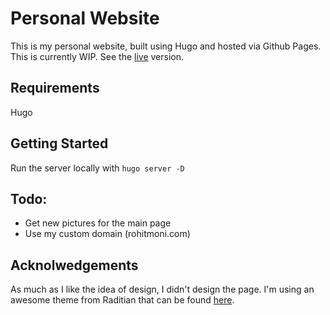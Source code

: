# Personal Website

This is my personal website, built using Hugo and hosted via Github Pages.
This is currently WIP.
See the [live](https://RohitMoni.github.io/PersonalWebsite) version.

## Requirements

Hugo

## Getting Started

Run the server locally with `hugo server -D`

## Todo:
- Get new pictures for the main page
- Use my custom domain (rohitmoni.com)

## Acknolwedgements

As much as I like the idea of design, I didn't design the page. I'm using an awesome theme from Raditian that can be found [here](https://github.com/radity/raditian-free-hugo-theme).